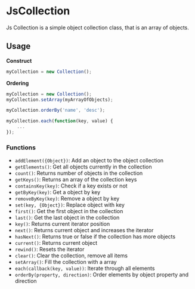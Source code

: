 JsCollection
============

Js Collection is a simple object collection class, that is an array of objects.

Usage
-----

**Construct**
```javascript
myCollection = new Collection();
```

**Ordering**
```javascript
myCollection = new Collection();
myCollection.setArray(myArrayOfObjects);

myCollection.orderBy('name', 'desc');

myCollection.each(function(key, value) {
    ...
});
```

### Functions
 - `addElement({Object})`: Add an object to the object collection
 - `getElements()`: Get all objects currently in the collection
 - `count()`: Returns number of objects in the collection
 - `getKeys()`: Returns an array of the collection keys
 - `containsKey(key)`: Check if a key exists or not
 - `getByKey(key)`: Get a object by key
 - `removeByKey(key)`: Remove a object by key
 - `set(key, {Object})`: Replace object with key
 - `first()`: Get the first object in the collection
 - `last()`: Get the last object in the collection
 - `key()`: Returns current iterator position
 - `next()`: Returns current object and increases the iterator
 - `hasNext()`: Returns true or false if the collection has more objects
 - `current()`: Returns current object
 - `rewind()`: Resets the iterator
 - `clear()`: Clear the collection, remove all items
 - `setArray()`: Fill the collection with a array
 - `each(callback(key, value))`: Iterate through all elements
 - `orderBy(property, direction)`: Order elements by object property and direction
 